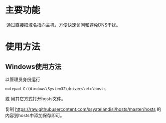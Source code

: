 # 主要功能
​
通过直接把域名指向主机，方便快速访问和避免DNS干扰。

# 使用方法

## Windows使用方法

以管理员身份运行

```
notepad C:\Windows\System32\drivers\etc\hosts
```

或 用其它方式打开hosts文件。

复制 https://raw.githubusercontent.com/ssyatelandisi/hosts/master/hosts 的内容到hosts中添加保存即可。
